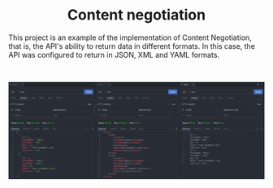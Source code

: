 <h1 align="center"><strong>Content negotiation</strong></h1>

<p>This project is an example of the implementation of Content Negotiation, that is, the API's ability to return data in different formats. In this case, the API was configured to return in JSON, XML and YAML formats.</p>

&nbsp;

<div align="center">
	<img src="resources/img/requests.png">
</div>
